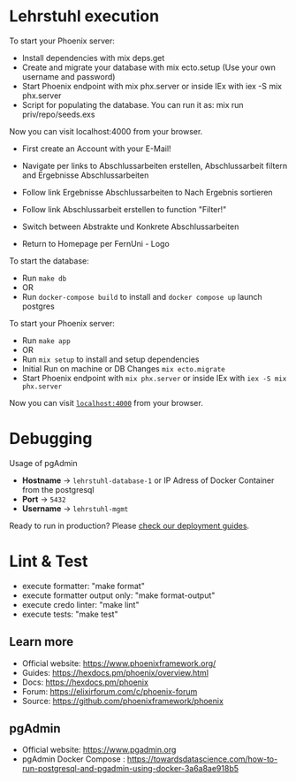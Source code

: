 # Lehrstuhl execution

To start your Phoenix server:

* Install dependencies with mix deps.get
* Create and migrate your database with mix ecto.setup (Use your own username and password)
* Start Phoenix endpoint with mix phx.server or inside IEx with iex -S mix phx.server
* Script for populating the database. You can run it as: mix run priv/repo/seeds.exs

Now you can visit localhost:4000 from your browser.

* First create an Account with your E-Mail!

* Navigate per links to Abschlussarbeiten erstellen, Abschlussarbeit filtern and Ergebnisse Abschlussarbeiten

* Follow link Ergebnisse Abschlussarbeiten to Nach Ergebnis sortieren
* Follow link Abschlussarbeit erstellen to function "Filter!"
* Switch between Abstrakte und Konkrete Abschlussarbeiten

* Return to Homepage per FernUni - Logo


To start the database:
  * Run `make db`
  * OR
  * Run `docker-compose build` to install and `docker compose up` launch postgres

To start your Phoenix server:
  * Run `make app`
  * OR
  * Run `mix setup` to install and setup dependencies
  * Initial Run on machine or DB Changes `mix ecto.migrate`
  * Start Phoenix endpoint with `mix phx.server` or inside IEx with `iex -S mix phx.server`  

Now you can visit [`localhost:4000`](http://localhost:4000) from your browser.

# Debugging

Usage of pgAdmin
* **Hostname** -> `lehrstuhl-database-1` or IP Adress of Docker Container from the postgresql
* **Port** -> `5432`
* **Username** -> `lehrstuhl-mgmt`


Ready to run in production? Please [check our deployment guides](https://hexdocs.pm/phoenix/deployment.html).

# Lint & Test

  * execute formatter: "make format"
  * execute formatter output only: "make format-output"
  * execute credo linter: "make lint"
  * execute tests: "make test"

## Learn more

  * Official website: https://www.phoenixframework.org/
  * Guides: https://hexdocs.pm/phoenix/overview.html
  * Docs: https://hexdocs.pm/phoenix
  * Forum: https://elixirforum.com/c/phoenix-forum
  * Source: https://github.com/phoenixframework/phoenix

## pgAdmin
  * Official website: https://www.pgadmin.org
  * pgAdmin Docker Compose : https://towardsdatascience.com/how-to-run-postgresql-and-pgadmin-using-docker-3a6a8ae918b5


